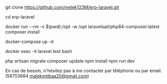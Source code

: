 git clone https://github.com/melek123M/erp-laravel.git

cd erp-laravel

docker run --rm -v $(pwd):/opt -w /opt laravelsail/php84-composer:latest composer install

docker-compose up -d

docker exec -it laravel.test bash 

php artisan migrate
composer update
npm install
npm run dev



En cas de besoin, n'hésitez pas à me contacter par téléphone ou par email.(56753684 malekmtibaa20@gmail.com)
